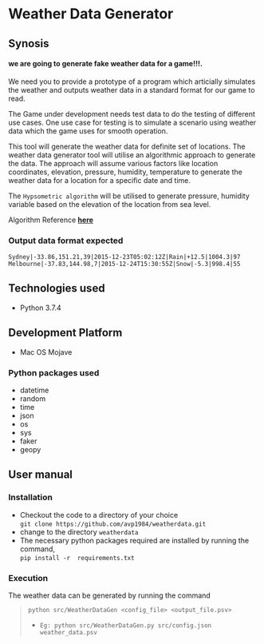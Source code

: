 # Weather Data Generator

## Synosis
####  we are going to generate fake weather data for a game!!!.
<p>
We need you to provide a prototype of a program which articially simulates the weather and outputs weather
data in a standard format for our game to read.</p>

The Game under development needs test data to do the testing of different use cases. One use case for testing 
is to simulate a scenario using weather data which the game uses for smooth operation.

This tool will generate the weather data for definite set of locations. The weather data generator tool will 
utilise an algorithmic approach to generate the data. The approach will assume various factors like location
coordinates, elevation, pressure, humidity, temperature to generate the weather data for a location for a specific date and time.

The `Hypsometric algorithm` will be utilised to generate pressure, humidity variable based on the elevation
of the location from sea level.

Algorithm Reference **[here](https://keisan.casio.com/exec/system/1224579725)**

### Output data format expected 
```
Sydney|-33.86,151.21,39|2015-12-23T05:02:12Z|Rain|+12.5|1004.3|97
Melbourne|-37.83,144.98,7|2015-12-24T15:30:55Z|Snow|-5.3|998.4|55
```
## Technologies used
- Python 3.7.4
## Development Platform
- Mac OS Mojave
###  Python packages used
* datetime
* random
* time
* json
* os
* sys
* faker
* geopy

## User manual

### Installation
- Checkout the code to a directory of your choice\
`git clone https://github.com/avp1984/weatherdata.git`
- change to the directory `weatherdata` 
- The necessary python packages required are installed by running the command,\
`pip install -r  requirements.txt`


### Execution
The weather data can be generated by running the command
> `python src/WeatherDataGen <config_file> <output_file.psv>`
> - `Eg: python src/WeatherDataGen.py src/config.json weather_data.psv`
